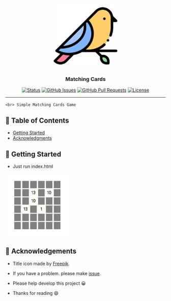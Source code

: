 <p align="center">
  <a href="" rel="noopener">
 <img width=200px height=200px src="./static/icon.png" alt="Project logo" ></a>
 <br>

</p>

<h3 align="center">Matching Cards</h3>

<div align="center">

[![Status](https://img.shields.io/badge/status-active-success.svg)]()
[![GitHub Issues](https://img.shields.io/github/issues/da-huin/matching_cards.svg)](https://github.com/da-huin/matching_cards/issues)
[![GitHub Pull Requests](https://img.shields.io/github/issues-pr/da-huin/matching_cards.svg)](https://github.com/da-huin/matching_cards/pulls)
[![License](https://img.shields.io/badge/license-MIT-blue.svg)](/LICENSE)

</div>

---

<p align="center"> 

    <br> Simple Matching Cards Game

</p>

## 📝 Table of Contents

* [Getting Started](#getting_started)
* [Acknowledgments](#acknowledgement)


## 🏁 Getting Started <a name = "getting_started"></a>

* Just run index.html

  <a href="" rel="noopener">
 <img width=200px height=200px src="./static/ingame.png" alt="Project logo" ></a>

## 🎉 Acknowledgements <a name = "acknowledgement"></a>

* Title icon made by [Freepik](https://www.flaticon.com/kr/authors/freepik).

* If you have a problem. please make [issue](https://github.com/da-huin/matching_cards/issues).

* Please help develop this project 😀

* Thanks for reading 😄
